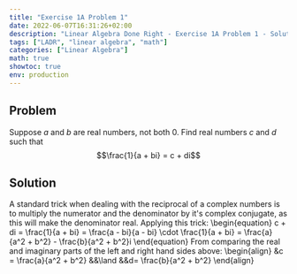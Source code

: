 ```yaml
---
title: "Exercise 1A Problem 1"
date: 2022-06-07T16:31:26+02:00
description: "Linear Algebra Done Right - Exercise 1A Problem 1 - Solution"
tags: ["LADR", "linear algebra", "math"]
categories: ["Linear Algebra"]
math: true
showtoc: true
env: production
---
```


## Problem
Suppose <i>a</i> and <i>b</i> are real numbers, not both 0. Find real numbers <i>c</i> and <i>d</i> such that </br>
$$\frac{1}{a + bi} = c + di$$

## Solution
<!-- ### Algebraic -->
A standard trick when dealing with the reciprocal of a complex numbers is to multiply
the numerator and the denominator by it's complex conjugate, as this will make the 
denominator real. Applying this trick:
\begin{equation}
    c + di = \frac{1}{a + bi} = \frac{a - bi}{a - bi} \cdot \frac{1}{a + bi} = \frac{a}{a^2 + b^2} - \frac{b}{a^2 + b^2}i
\end{equation}
From comparing the real and imaginary parts of the left and right hand sides above:
\begin{align}
&c = \frac{a}{a^2 + b^2} &&\land &&d= \frac{b}{a^2 + b^2}
\end{align}
<!-- 
### Geometric
Geometrically, one can view reciprocation of a complex number as [circular inversion](https://artofproblemsolving.com/wiki/index.php/Circular_Inversion) about the complex unit circle. Therefore 1/(a + bi) is a complex number proportional to a + bi and 
with a magnitude that is the reciprocal of the magnitude of a + bi. The only such number
is:
\begin{equation}
    \frac{1}{|a + bi|^2}(a + bi) = \frac{a}{a^2 + b^2} + \frac{b}{a^2 + b^2}i
\end{equation}
Here's an illustration: -->







